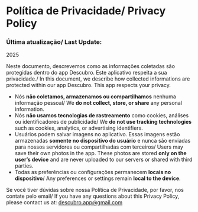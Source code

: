 # Política de Privacidade/ Privacy Policy

### Última atualização/ Last Update:
 2025

Neste documento, descrevemos como as informações coletadas são protegidas dentro do app Descubro. Este aplicativo respeita a sua privacidade./ In this document, we describe how collected informations are protected within our app Descubro. This app respects your privacy. 
- Nós **não coletamos, armazenamos ou compartilhamos** nenhuma informação pessoal/ We **do not collect, store, or share** any personal information.
- Nós **não usamos tecnologias de rastreamento** como cookies, análises ou identificadores de publicidade/ We **do not use tracking technologies** such as cookies, analytics, or advertising identifiers.
- Usuários podem salvar imagens no aplicativo. Essas imagens estão armazenadas **somente no dispositivo do usuário** e nunca são enviadas para nossos servidores ou compartilhadas com terceiros/ Users may save their own photos in the app. These photos are stored **only on the user’s device** and are never uploaded to our servers or shared with third parties.
- Todas as preferências ou configurações permanecem **locais no dispositivo**/ Any preferences or settings remain **local to the device**.

Se você tiver dúvidas sobre nossa Política de Privacidade, por favor, nos contate pelo email/ If you have any questions about this Privacy Policy, please contact us at:
descubro.app@gmail.com
